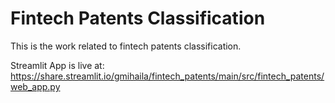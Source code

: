 # Fintech Patents Classification

This is the work related to fintech patents classification.


Streamlit App is live at: https://share.streamlit.io/gmihaila/fintech_patents/main/src/fintech_patents/web_app.py


